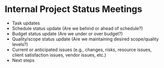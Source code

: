 # Internal Project Status Meetings

* Task updates
* Schedule status update (Are we behind or ahead of schedule?)
* Budget status update (Are we under or over budget?)
* Quality/scope status update (Are we maintaining desired scope/quality levels?)
* Current or anticipated issues (e.g., changes, risks, resource issues, client satisfaction issues, vendor issues, etc.)
* Next steps
